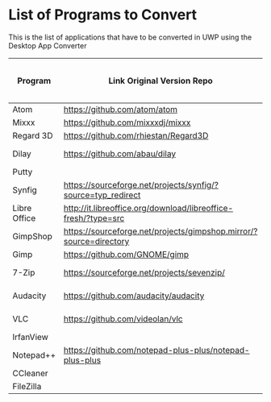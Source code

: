 # List of Programs to Convert
This is the list of applications that have to be converted in UWP using the Desktop App Converter

| Program | Link Original Version Repo | Link UWP Version Repo | License |Dial Support | Live Tiles Support | Notifications Support | Cortana Support|
|----------|-------------|------|--------|------|--------|--------|----|
| Atom | https://github.com/atom/atom | | MIT  | | | ||
| Mixxx | https://github.com/mixxxdj/mixxx |  | | | | ||
| Regard 3D | https://github.com/rhiestan/Regard3D |  | | | | ||
| Dilay| https://github.com/abau/dilay |  | GPL-3.0 | | | ||
| Putty |  |  |  | | | ||
| Synfig| https://sourceforge.net/projects/synfig/?source=typ_redirect |  |  | | | ||
| Libre Office | http://it.libreoffice.org/download/libreoffice-fresh/?type=src| |MPLv2 | | | | ||
| GimpShop |https://sourceforge.net/projects/gimpshop.mirror/?source=directory |  |  | | | ||
| Gimp|https://github.com/GNOME/gimp | | | | | | ||
| 7-Zip| https://sourceforge.net/projects/sevenzip/ | |GPL-2.0 | | | | ||
| Audacity|https://github.com/audacity/audacity | |GPL-2.0 | | | | ||
| VLC | https://github.com/videolan/vlc |  | GPL-2.0 | | | | |
| IrfanView |  |  |  | | | | |
| Notepad++ |  https://github.com/notepad-plus-plus/notepad-plus-plus |  | GPL-2.0 | | | | |
| CCleaner |  |  |  | | | | |
| FileZilla |  |  |  | | | | |




